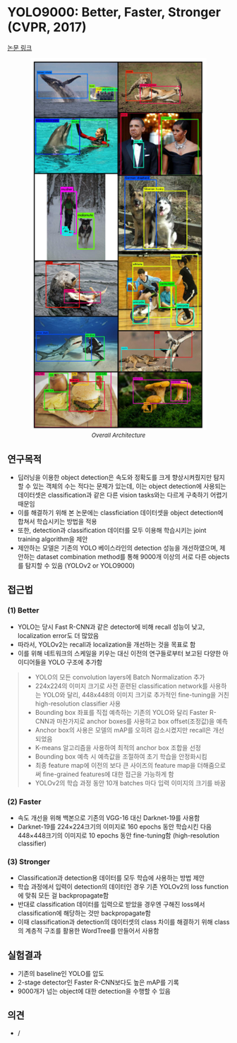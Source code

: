 # YOLO9000: Better, Faster, Stronger (CVPR, 2017)

[논문 링크](https://openaccess.thecvf.com/content_cvpr_2017/html/Redmon_YOLO9000_Better_Faster_CVPR_2017_paper.html)

<p align="center">
    <img width="400" alt='fig1' src="./img/02_09_01.png?raw=true"></br>
    <em><font size=2>Overall Architecture</font></em>
</p>

## 연구목적
- 딥러닝을 이용한 object detection은 속도와 정확도를 크게 향상시켜줬지만 탐지할 수 있는 객체의 수는 적다는 문제가 있는데, 이는 object detection에 사용되는 데이터셋은 classification과 같은 다른 vision tasks와는 다르게 구축하기 어렵기 때문임
- 이를 해결하기 위해 본 논문에는 classficiation 데이터셋을 object detection에 합쳐서 학습시키는 방법을 적용
- 또한, detection과 classification 데이터를 모두 이용해 학습시키는 joint training algorithm을 제안
- 제안하는 모델은 기존의 YOLO 베이스라인의 detection 성능을 개선하였으며, 제안하는 dataset combination method를 통해 9000개 이상의 서로 다른 objects를 탐지할 수 있음 (YOLOv2 or YOLO9000)

## 접근법
### (1) Better
- YOLO는 당시 Fast R-CNN과 같은 detector에 비해 recall 성능이 낮고, localization error도 더 많았음
- 따라서, YOLOv2는 recall과 localization을 개선하는 것을 목표로 함
- 이를 위해 네트워크의 스케일을 키우는 대신 이전의 연구들로부터 보고된 다양한 아이디어들을 YOLO 구조에 추가함
> - YOLO의 모든 convolution layers에 Batch Normalization 추가
> - 224x224의 이미지 크기로 사전 훈련된 classification network를 사용하는 YOLO와 달리, 448x448의 이미지 크기로 추가적인 fine-tuning을 거친 high-resolution classifier 사용
> - Bounding box 좌표를 직접 예측하는 기존의 YOLO와 달리 Faster R-CNN과 마찬가지로 anchor boxes를 사용하고 box offset(조정값)을 예측 
> - Anchor box의 사용은 모델의 mAP를 오히려 감소시켰지만 recall은 개선되었음
> - K-means 알고리즘을 사용하여 최적의 anchor box 조합을 선정
> - Bounding box 예측 시 예측값을 조절하여 초기 학습을 안정화시킴
> - 최종 feature map에 이전의 보다 큰 사이즈의 feature map을 더해줌으로써 fine-grained features에 대한 접근을 가능하게 함
> - YOLOv2의 학습 과정 동안 10개 batches 마다 입력 이미지의 크기를 바꿈

### (2) Faster
- 속도 개선을 위해 백본으로 기존의 VGG-16 대신 Darknet-19를 사용함
- Darknet-19를 224×224크기의 이미지로 160 epochs 동안 학습시킨 다음 448×448크기의 이미지로 10 epochs 동안 fine-tuning함 (high-resolution classifier)

### (3) Stronger
- Classification과 detection용 데이터를 모두 학습에 사용하는 방법 제안
- 학습 과정에서 입력이 detection의 데이터인 경우 기존 YOLOv2의 loss function에 맞춰 모든 걸 backpropagate함
- 반대로 classification 데이터를 입력으로 받았을 경우엔 구해진 loss에서 classification에 해당하는 것만 backpropagate함
- 이때 classification과 detection의 데이터셋의 class 차이를 해결하기 위해 class의 계층적 구조를 활용한 WordTree를 만들어서 사용함

## 실험결과
- 기존의 baseline인 YOLO를 압도
- 2-stage detector인 Faster R-CNN보다도 높은 mAP를 기록
- 9000개가 넘는 object에 대한 detection을 수행할 수 있음

## 의견
- /